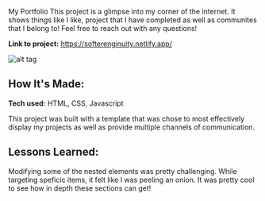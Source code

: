 My Portfolio
This project is a glimpse into my corner of the internet. It shows things like I like, project that I have completed as well as communites that I belong to! Feel free to reach out with any questions!

**Link to project:** https://softerenginuity.netlify.app/

![alt tag](https://i.imgur.com/ciMT4js.png)

## How It's Made:

**Tech used:** HTML, CSS, Javascript

This project was built with a template that was chose to most effectively display my projects as well as provide multiple channels of communication. 

## Lessons Learned:

Modifying some of the nested elements was pretty challenging. While targeting speficic items, it felt like I was peeling an onion. It was pretty cool to see how in depth these sections can get!
